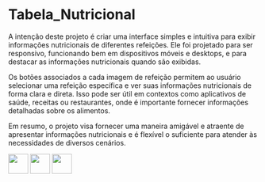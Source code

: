 # Tabela_Nutricional
A intenção deste projeto é criar uma interface simples e intuitiva para exibir informações nutricionais de diferentes refeições. Ele foi projetado para ser responsivo, funcionando bem em dispositivos móveis e desktops, e para destacar as informações nutricionais quando são exibidas.

Os botões associados a cada imagem de refeição permitem ao usuário selecionar uma refeição específica e ver suas informações nutricionais de forma clara e direta. Isso pode ser útil em contextos como aplicativos de saúde, receitas ou restaurantes, onde é importante fornecer informações detalhadas sobre os alimentos.

Em resumo, o projeto visa fornecer uma maneira amigável e atraente de apresentar informações nutricionais e é flexível o suficiente para atender às necessidades de diversos cenários.

<div class="image-container">
  <img src="https://cdn.jsdelivr.net/gh/devicons/devicon/icons/css3/css3-original-wordmark.svg" width="40" height="40" />
  <img src="https://cdn.jsdelivr.net/gh/devicons/devicon/icons/html5/html5-plain-wordmark.svg" width="40" height="40" />
  <img src="https://cdn.jsdelivr.net/gh/devicons/devicon/icons/javascript/javascript-original.svg" width="40" height="40" />
</div>
